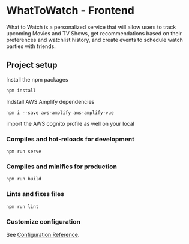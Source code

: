 # WhatToWatch - Frontend
What to Watch is a personalized service that will allow users to track upcoming Movies and TV Shows, get recommendations based on their preferences and watchlist history, and create events to schedule watch parties with friends.

## Project setup

Install the npm packages 
```
npm install
```
Indstall AWS Amplify dependencies
```
npm i --save aws-amplify aws-amplify-vue

```
import the AWS cognito profile as well on your local 

### Compiles and hot-reloads for development
```
npm run serve
```

### Compiles and minifies for production
```
npm run build
```

### Lints and fixes files
```
npm run lint
```

### Customize configuration
See [Configuration Reference](https://cli.vuejs.org/config/).
